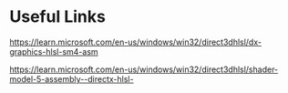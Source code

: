 # Useful Links

https://learn.microsoft.com/en-us/windows/win32/direct3dhlsl/dx-graphics-hlsl-sm4-asm

https://learn.microsoft.com/en-us/windows/win32/direct3dhlsl/shader-model-5-assembly--directx-hlsl-

